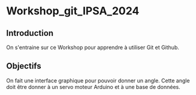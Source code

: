 # Workshop_git_IPSA_2024

## Introduction 
On s'entraine sur ce Workshop pour apprendre à utiliser Git et Github.

## Objectifs
On fait une interface graphique pour pouvoir donner un angle. Cette angle doit être donner à un servo moteur Arduino et à une base de données.